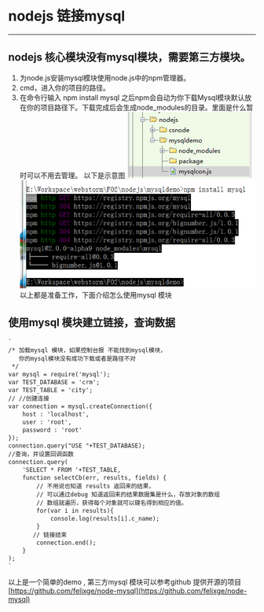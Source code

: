 # nodejs 链接mysql
--------------------------

## nodejs 核心模块没有mysql模块，需要第三方模块。
   1. 为node.js安装mysql模块使用node.js中的npm管理器。
   2. cmd，进入你的项目的路径。
   3. 在命令行输入 npm install mysql 之后npm会自动为你下载Mysql模块默认放在你的项目路径下。下载完成后会生成node_modules的目录。里面是什么暂时可以不用去管理。
   以下是示意图 
	![你的工作空间](https://github.com/chenweigit/frontend/blob/master/img/node-img/workspace-path.png)
	![mysql下载](../../img/node-img/nodejs：下载mysql模块.png)
   以上都是准备工作，下面介绍怎么使用mysql 模块
## 使用mysql 模块建立链接，查询数据
	`
	/* 加载mysql 模块，如果控制台报 不能找到mysql模块，
 	   你的mysql模块没有成功下载或者是路径不对
   	 */
	var mysql = require('mysql');
	var TEST_DATABASE = 'crm';
	var TEST_TABLE = 'city';
	// //创建连接
	var connection = mysql.createConnection({
	    host : 'localhost',
	    user : 'root',
	    password : 'root'
	});
	connection.query("USE "+TEST_DATABASE);
	//查询，并设置回调函数
	connection.query(
	    'SELECT * FROM '+TEST_TABLE,
	    function selectCb(err, results, fields) {
	        // 不用说也知道 results 返回来的结果，
	        // 可以通过debug 知道返回来的结果数据集是什么，存放对象的数组
	        // 数组就遍历，获得每个对象就可以键名得到相应的值。
	        for(var i in results){
	            console.log(results[i].c_name);
	        }
	       // 链接结束
	        connection.end();
	    }
	);
	`

 以上是一个简单的demo , 第三方mysql 模块可以参考github 提供开源的项目 [https://github.com/felixge/node-mysql](https://github.com/felixge/node-mysql)